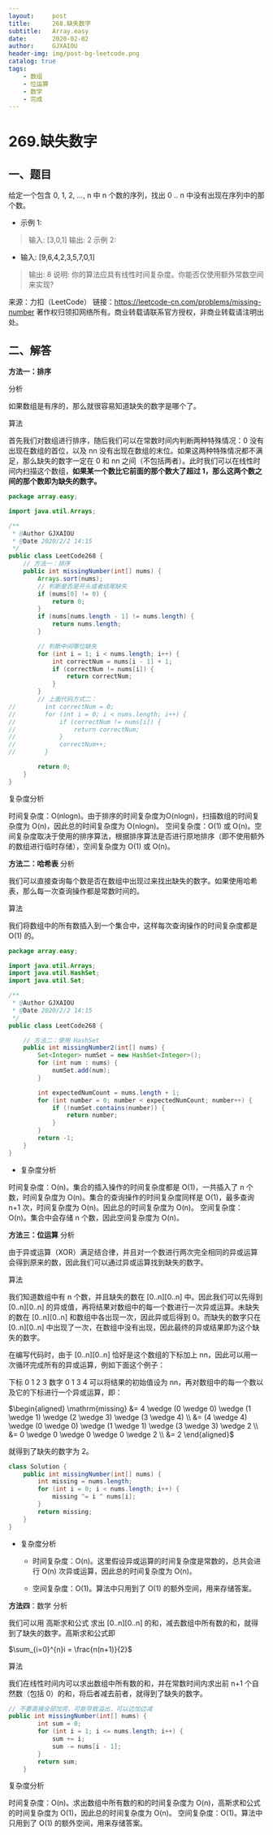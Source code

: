 ```yaml
---
layout:     post
title:      268.缺失数字
subtitle:   Array.easy
date:       2020-02-02
author:     GJXAIOU
header-img: img/post-bg-leetcode.png
catalog: true
tags:
    - 数组
	- 位运算
	- 数学
	- 完成
---
```




# 269.缺失数字

## 一、题目

给定一个包含 0, 1, 2, ..., n 中 n 个数的序列，找出 0 .. n 中没有出现在序列中的那个数。

- 示例 1:

> 输入: [3,0,1]
> 输出: 2
> 示例 2:

- 输入: [9,6,4,2,3,5,7,0,1]

> 输出: 8
> 说明:
> 你的算法应具有线性时间复杂度。你能否仅使用额外常数空间来实现?

来源：力扣（LeetCode）
链接：https://leetcode-cn.com/problems/missing-number
著作权归领扣网络所有。商业转载请联系官方授权，非商业转载请注明出处。

## 二、解答

**方法一：排序**

分析

如果数组是有序的，那么就很容易知道缺失的数字是哪个了。

算法

首先我们对数组进行排序，随后我们可以在常数时间内判断两种特殊情况：0 没有出现在数组的首位，以及 nn 没有出现在数组的末位。如果这两种特殊情况都不满足，那么缺失的数字一定在 0 和 nn 之间（不包括两者）。此时我们可以在线性时间内扫描这个数组，**如果某一个数比它前面的那个数大了超过 1，那么这两个数之间的那个数即为缺失的数字。**

```java
package array.easy;

import java.util.Arrays;

/**
 * @Author GJXAIOU
 * @Date 2020/2/2 14:15
 */
public class LeetCode268 {
    // 方法一：排序
    public int missingNumber(int[] nums) {
        Arrays.sort(nums);
        // 判断是否是开头或者结尾缺失
        if (nums[0] != 0) {
            return 0;
        }
        if (nums[nums.length - 1] != nums.length) {
            return nums.length;
        }

        // 判断中间哪位缺失
        for (int i = 1; i < nums.length; i++) {
            int correctNum = nums[i - 1] + 1;
            if (correctNum != nums[i]) {
                return correctNum;
            }
        }
        // 上面代码方式二：
//        int correctNum = 0;
//        for (int i = 0; i < nums.length; i++) {
//            if (correctNum != nums[i]) {
//                return correctNum;
//            }
//            correctNum++;
//        }

        return 0;
    }
}

```

复杂度分析

时间复杂度：O(nlogn)。由于排序的时间复杂度为O(nlogn)，扫描数组的时间复杂度为 O(n)，因此总的时间复杂度为 O(nlogn)。 
空间复杂度：O(1) 或 O(n)。空间复杂度取决于使用的排序算法，根据排序算法是否进行原地排序（即不使用额外的数组进行临时存储），空间复杂度为 O(1) 或 O(n)。



**方法二：哈希表**
分析

我们可以直接查询每个数是否在数组中出现过来找出缺失的数字。如果使用哈希表，那么每一次查询操作都是常数时间的。

算法

我们将数组中的所有数插入到一个集合中，这样每次查询操作的时间复杂度都是 O(1) 的。

```java
package array.easy;

import java.util.Arrays;
import java.util.HashSet;
import java.util.Set;

/**
 * @Author GJXAIOU
 * @Date 2020/2/2 14:15
 */
public class LeetCode268 {

    // 方法二：使用 HashSet
    public int missingNumber2(int[] nums) {
        Set<Integer> numSet = new HashSet<Integer>();
        for (int num : nums) {
            numSet.add(num);
        }

        int expectedNumCount = nums.length + 1;
        for (int number = 0; number < expectedNumCount; number++) {
            if (!numSet.contains(number)) {
                return number;
            }
        }
        return -1;
    }
}

```

- 复杂度分析

时间复杂度：O(n)。集合的插入操作的时间复杂度都是 O(1)，一共插入了 n 个数，时间复杂度为 O(n)。集合的查询操作的时间复杂度同样是 O(1)，最多查询 n+1 次，时间复杂度为 O(n)。因此总的时间复杂度为 O(n)。
空间复杂度：O(n)。集合中会存储 n 个数，因此空间复杂度为 O(n)。

**方法三：位运算**
分析

由于异或运算（XOR）满足结合律，并且对一个数进行两次完全相同的异或运算会得到原来的数，因此我们可以通过异或运算找到缺失的数字。

算法

我们知道数组中有 n 个数，并且缺失的数在 [0..n][0..n] 中。因此我们可以先得到 [0..n][0..n] 的异或值，再将结果对数组中的每一个数进行一次异或运算。未缺失的数在 [0..n][0..n] 和数组中各出现一次，因此异或后得到 0。而缺失的数字只在 [0..n][0..n] 中出现了一次，在数组中没有出现，因此最终的异或结果即为这个缺失的数字。

在编写代码时，由于 [0..n][0..n] 恰好是这个数组的下标加上 nn，因此可以用一次循环完成所有的异或运算，例如下面这个例子：

下标	0	1	2	3
数字	0	1	3	4
可以将结果的初始值设为 nn，再对数组中的每一个数以及它的下标进行一个异或运算，即：

$\begin{aligned} \mathrm{missing} &= 4 \wedge (0 \wedge 0) \wedge (1 \wedge 1) \wedge (2 \wedge 3) \wedge (3 \wedge 4) \\ &= (4 \wedge 4) \wedge (0 \wedge 0) \wedge (1 \wedge 1) \wedge (3 \wedge 3) \wedge 2 \\ &= 0 \wedge 0 \wedge 0 \wedge 0 \wedge 2 \\ &= 2 \end{aligned}$
	

就得到了缺失的数字为 2。

```java
class Solution {
    public int missingNumber(int[] nums) {
        int missing = nums.length;
        for (int i = 0; i < nums.length; i++) {
            missing ^= i ^ nums[i];
        }
        return missing;
    }
}
```



- 复杂度分析
    - 时间复杂度：O(n)。这里假设异或运算的时间复杂度是常数的，总共会进行 O(n) 次异或运算，因此总的时间复杂度为 O(n)。

    - 空间复杂度：O(1)。算法中只用到了 O(1) 的额外空间，用来存储答案。

        

        

**方法四**：数学
分析

我们可以用 高斯求和公式 求出 [0..n][0..n] 的和，减去数组中所有数的和，就得到了缺失的数字。高斯求和公式即

$\sum_{i=0}^{n}i = \frac{n(n+1)}{2}$



算法

我们在线性时间内可以求出数组中所有数的和，并在常数时间内求出前 n+1 个自然数（包括 0）的和，将后者减去前者，就得到了缺失的数字。

```java
// 不要直接全部加完，可能导致溢出，可以边加边减    
public int missingNumber(int[] nums) {
        int sum = 0;
        for (int i = 1; i <= nums.length; i++) {
            sum += i;
            sum -= nums[i - 1];
        }
        return sum;
    }
```


复杂度分析

时间复杂度：O(n)。求出数组中所有数的和的时间复杂度为 O(n)，高斯求和公式的时间复杂度为 O(1)，因此总的时间复杂度为 O(n)。
空间复杂度：O(1)。算法中只用到了 O(1) 的额外空间，用来存储答案。

